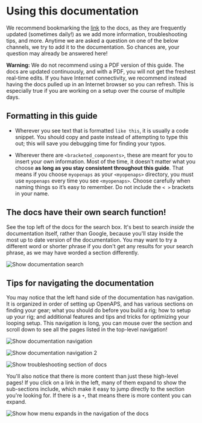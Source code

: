 # Using this documentation

We recommend bookmarking the [link](http://openaps.readthedocs.org/en/latest/) to the docs, as they are frequently updated (sometimes daily!) as we add more information, troubleshooting tips, and more. Anytime we are asked a question on one of the below channels, we try to add it to the documentation. So chances are, your question may already be answered here!

**Warning:** We do not recommend using a PDF version of this guide. The docs are updated continuously, and with a PDF, you will not get the freshest real-time edits. If you have Internet connectivity, we recommend instead having the docs pulled up in an Internet browser so you can refresh. This is especially true if you are working on a setup over the course of multiple days.

## Formatting in this guide

* Wherever you see text that is formatted `like this`, it is usually a code snippet. You should copy and paste instead of attempting to type this out; this will save you debugging time for finding your typos.

* Wherever there are `<bracketed_components>`, these are meant for you to insert your own information. Most of the time, it doesn't matter what you choose **as long as you stay consistent throughout this guide**. That means if you choose `myopenaps` as your  `<myopenaps>` directory, you must use `myopenaps` every time you see `<myopenaps>`. Choose carefully when naming things so it’s easy to remember. Do not include the `< >` brackets in your name.

## The docs have their own search function!

See the top left of the docs for the search box. It's best to search *inside* the documentation itself, rather than Google, because you'll stay inside the most up to date version of the documentation. You may want to try a different word or shorter phrase if you don't get any results for your search phrase, as we may have worded a section differently.

![Show documentation search](../Images/Search_documentation.png)

## Tips for navigating the documentation

You may notice that the left hand side of the documentation has navigation. It is organized in order of setting up OpenAPS, and has various sections on finding your gear; what you should do before you build a rig; how to setup up your rig; and additional  features and tips and tricks for optimizing your looping setup. This navigation is long, you can mouse over the section and scroll down to see all the pages listed in the top-level navigation!

![Show documentation navigation](../Images/Understand_documentation_basic_1.png)

![Show documentation navigation 2](../Images/Understand_documentation_basic_2.png)

![Show troubleshooting section of docs](../Images/Troublshooting_docs_section.png)

You'll also notice that there is more content than just these high-level pages! If you click on a link in the left, many of them expand to show the sub-sections include, which make it easy to jump directly to the section you're looking for. If there is a `+`, that means there is more content you can expand.

![Show how menu expands in the navigation of the docs](../Images/Show_nav_expand.png)

